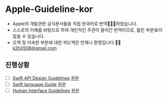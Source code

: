 # Apple-Guideline-kor
* Apple의 개발관련 공식문서들을 직접 한국어로 번역🧑🏻‍💻하였습니다.
* 스스로의 이해를 바탕으로 하여 개인적인 주관이 들어간 번역이므로, 틀린 부분😫이 많을 수 있습니다.
* 오역 및 미숙한 부분에 대한 피드백은 언제나 환영입니다 🖐🏼
  k2h0508@gmail.com

## 진행상황
- [ ] [Swift API Design Guidelines](https://github.com/KangKyung/Apple-Guideline-kor/tree/main/API%20Design%20Guidelines) [원문](https://swift.org/documentation/api-design-guidelines/)
- [ ] [Swift language Guide](https://github.com/KangKyung/Apple-Guideline-kor/tree/main/Swift%20language%20Guide) [원문](https://docs.swift.org/swift-book/LanguageGuide/TheBasics.html)
- [ ] [Human Interface Guidelines](https://github.com/KangKyung/Apple-Guideline-kor/tree/main/Human%20Interface%20Guidelines) [원문](https://developer.apple.com/design/human-interface-guidelines/ios/overview/themes/)
